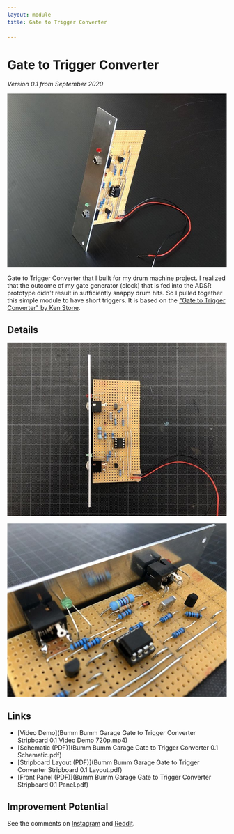 ```yaml
---
layout: module
title: Gate to Trigger Converter

---
```


# Gate to Trigger Converter

*Version 0.1 from September 2020*

![](120194220_674661776766592_1671963204764866363_n.jpg)

Gate to Trigger Converter that I built for my drum machine project. I realized that the outcome of my gate generator (clock) that is fed into the ADSR prototype didn't result in sufficiently snappy drum hits. So I pulled together this simple module to have short triggers. It is based on the ["Gate to Trigger Converter" by Ken Stone](https://www.elby-designs.com/webtek/cgs/cgs24/cgs24_gatetotrigger.html).

## Details

![](120218596_614608842751225_1282885422511594174_n.jpg)

![](120203687_777301726423458_8880101912530278949_n.jpg)

## Links

* [Video Demo](Bumm Bumm Garage Gate to Trigger Converter Stripboard 0.1 Video Demo 720p.mp4)
* [Schematic (PDF)](Bumm Bumm Garage Gate to Trigger Converter 0.1 Schematic.pdf)
* [Stripboard Layout (PDF)](Bumm Bumm Garage Gate to Trigger Converter Stripboard 0.1 Layout.pdf)
* [Front Panel (PDF)](Bumm Bumm Garage Gate to Trigger Converter Stripboard 0.1 Panel.pdf)

## Improvement Potential

See the comments on [Instagram](https://www.instagram.com/p/CFrUifjhRo_/) and [Reddit](https://www.reddit.com/r/synthdiy/comments/j19mxy/gate_to_trigger_converter/).